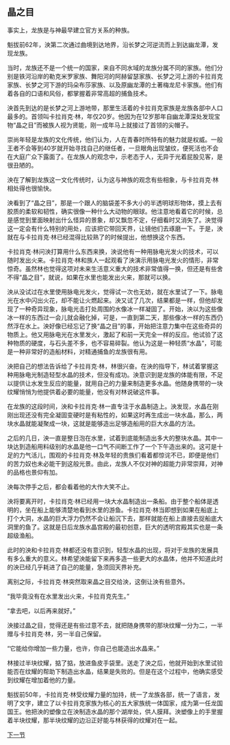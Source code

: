 ## 晶之目

事实上，龙族是与神最早建立官方关系的种族。

魁拔前62年，泱第二次通过曲境到达地界，沿长梦之河逆流而上到达幽龙潭，发现龙族。

当时，龙族还不是一个统一的国家，来自不同水域的龙族分属不同的家族。他们分别是铁河沿岸的勒克米罗家族、舞阳河的阿赫留瑟家族、长梦之河上游的卡拉肖克家族、长梦之河下游的玛朵布莎家族、以及原幽龙潭的土著梅龙尼卡家族。他们有着各自的口语和风俗，都掌握着非常高超的捕鱼技术。

泱首先到达的是长梦之河上游地带，那里生活着的卡拉肖克家族是龙族各部中人口最多的。首领叫卡拉肖克·林，年仅20岁。他因为在12岁那年自幽龙潭深处发现宝物“晶之目”而被族人视为贤能，刚一成年马上就接过了首领的尖帽子。

崇尚年轻是龙族的文化传统，他们认为，人在青春时所特有的魅力就是权威。一般王者不会等到40岁就开始寻找自己的继任者，一旦眼角出现皱纹，便死活也不会在大庭广众下露面了。在龙族人的观念中，示老态于人，无异于光着屁股见客，是很丑陋的。

泱在了解到龙族这一文化传统时，认为这与神族的观念有些相象，与卡拉肖克·林相处得也很愉快。

泱看到了“晶之目”，那是一个跟人的脑袋差不多大小的半透明球形物体，摸上去有胶质的柔软和韧性，确实很像一种什么大动物的眼球。他注意地看着它的时候，总是感觉到里面映射出什么怪异的景象，却又飘忽不定，仔细看时又消失了。泱觉得这一定会有什么特别的用处，应该把它带回天界，让镜他们去琢磨一下。于是，泱就在与卡拉肖克·林已经混得比较熟了的时候提出，他想换这个东西。

卡拉肖克·林问泱打算用什么东西来换，泱说他有一种用脉电光发火的技术，可以随时发出火来。卡拉肖克·林和族人一起观看了泱演示用脉电光发火的情形，非常惊奇。虽然林也觉得这项对未来生活意义重大的技术非常值得一换，但还是有些舍不得“晶之目”，就说，如果在水里也能发出火来，那就可以换。

泱从没试过在水里使用脉电光发火，觉得试一次也无妨，就在水里试了一下。脉电光在水中闪出火花，却不能让火燃起来。泱又试了几次，结果都是一样，但他却发现了一种奇异现象，脉电光击打处周围的水像冰一样凝固了。开始，泱以为这些像冰一样的东西过一会儿就会融化掉，可是，一直到第二天，那些像冰一样的东西仍然浮在水上。泱好像已经忘记了换“晶之目”的事，开始把注意力集中在这些奇异的物质上。他又用脉电光在水里发火，激起了和前一天完全一样的反应。他试验了这种物质的硬度，与石头差不多，也不容易碎裂。他认为这是一种轻质“水晶”，可能是一种非常好的造船材料，对精通捕鱼的龙族很有用。

泱把自己的想法告诉给了卡拉肖克·林，林很兴奋。在泱的指导下，林试着掌握这种用脉电光制造轻型水晶的技术，但没有成功。泱意识到是龙族的体能有限，不足以提供让水发生反应的能量，就用自己的力量来制造更多水晶。他随身携带的一块纹耀悄悄为他提供着必要的能量，他没有对林说破这件事。

在龙族的这段时间，泱和卡拉肖克·林一直专注于水晶制造上。泱发现，水晶在刚刚出现还没有完全凝固变硬时是有粘性的，如果这时再生成出一块水晶，那么，两块水晶就能凝聚成一块，这就是能够造出足够造船用的巨大水晶的方法。

之后的几日，泱一直是整日泡在水里，试着到底能制造出多大的整块水晶。其中一块达到造船用料级别的水晶是他一口气不间断工作了一个下午造出来的。这可是十足的力气活儿，围观的卡拉肖克·林及年轻的贵族们看着都惊诧不已，即便是他们的苦力奴也未必能干到这般光景。由此，龙族人不仅对神的超能力非常崇拜，对神的品格也景仰有加。

泱每次停手之后，都会看着他的大作大笑不止。

泱将要离开时，卡拉肖克·林已经用一块大水晶制造出一条船。由于整个船体是透明的，坐在船上能够清楚地看到水里的游鱼。卡拉肖克·林当即想到如果在船底上打个大洞，水晶的巨大浮力仍然不会让船沉下去，那样就能在船上直接去捉船底大洞里的鱼了。这就是日后龙族水晶宫殿的最初创意，巨大的透明宫殿其实也是一条超级渔船。

此时的泱和卡拉肖克·林都还没有意识到，轻型水晶的出现，将对于龙族的发展具有多么重大的意义。林希望泱能留下来再多造一些更大的水晶体，他并不知道此时的泱已经几乎耗进了自己的能量，急须回天界补充。

离别之际，卡拉肖克·林突然取来晶之目交给泱，这倒让泱有些意外。

“我毕竟没有在水里发出火来，卡拉肖克先生。”

“拿去吧，以后再来就好。”

泱接过晶之目，觉得还是有些过意不去，就把随身携带的那块纹耀一分为二，一半赠与卡拉肖克·林，另一半自己保留。

“它能给你增加一些力量，也许，你自己也能造出水晶来。”

林接过半块纹耀，掂了掂，放进鱼皮手袋里。送走了泱之后，他就开始到水里试验能否在纹耀的帮助下制造出水晶，结果是失败的。但是在这个过程中，他确实感受到纹耀在增加着他的力量。

魁拔前50年，卡拉肖克·林受纹耀力量的加持，统一了龙族各部，统一了语言，发明了文字，建立了以卡拉肖克家族为核心的五大家族统一体国家，成为第一任龙国国王。他把泱的塑像立在泱制造水晶的那个湖岸处，供人膜拜。泱塑像上的手里握着半块纹耀，那半块纹耀的边沿正好能与林获得的纹耀对在一起。

[下一节](https://github.com/MiuNice/the-book-of-kuiba/blob/master/chapter1/1.4%E7%BA%B9%E8%80%80.md)

